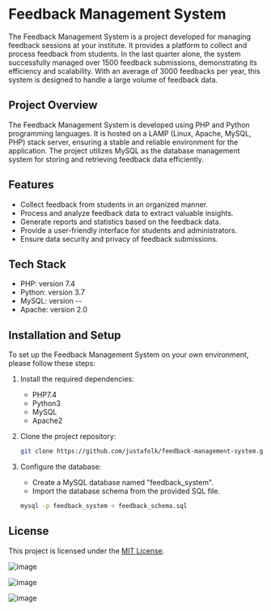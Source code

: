 # Feedback Management System

The Feedback Management System is a project developed for managing feedback sessions at your institute. It provides a platform to collect and process feedback from students. In the last quarter alone, the system successfully managed over 1500 feedback submissions, demonstrating its efficiency and scalability. With an average of 3000 feedbacks per year, this system is designed to handle a large volume of feedback data.

## Project Overview

The Feedback Management System is developed using PHP and Python programming languages. It is hosted on a LAMP (Linux, Apache, MySQL, PHP) stack server, ensuring a stable and reliable environment for the application. The project utilizes MySQL as the database management system for storing and retrieving feedback data efficiently.

## Features

- Collect feedback from students in an organized manner.
- Process and analyze feedback data to extract valuable insights.
- Generate reports and statistics based on the feedback data.
- Provide a user-friendly interface for students and administrators.
- Ensure data security and privacy of feedback submissions.

## Tech Stack

- PHP: version 7.4
- Python: version 3.7
- MySQL: version --
- Apache: version 2.0

## Installation and Setup

To set up the Feedback Management System on your own environment, please follow these steps:

1. Install the required dependencies:
   - PHP7.4
   - Python3
   - MySQL
   - Apache2

2. Clone the project repository:

   ```bash
   git clone https://github.com/justafolk/feedback-management-system.git
   ```
3. Configure the database:
   - Create a MySQL database named "feedback_system".
   - Import the database schema from the provided SQL file.
   
   ```bash
   mysql -p feedback_system < feedback_schema.sql
   ```

## License

This project is licensed under the [MIT License](LICENSE).



![image](https://user-images.githubusercontent.com/65607123/194766909-648b363e-cd7f-4d04-96a7-0c9c8dfbee5f.png)

![image](https://user-images.githubusercontent.com/65607123/194766950-cda9b013-4055-4165-8b45-d29851c289e5.png)

![image](https://user-images.githubusercontent.com/65607123/194766995-d82ce64a-feee-461b-9542-424cf6587caa.png)

